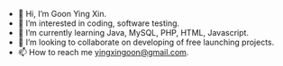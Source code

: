 - 👋 Hi, I’m Goon Ying Xin.
- 👀 I’m interested in coding, software testing.
- 🌱 I’m currently learning Java, MySQL, PHP, HTML, Javascript.
- 💞️ I’m looking to collaborate on developing of free launching projects.
- 📫 How to reach me yingxingoon@gmail.com.

<!---
yingxingoon/yingxingoon is a ✨ special ✨ repository because its `README.md` (this file) appears on your GitHub profile.
You can click the Preview link to take a look at your changes.
--->
